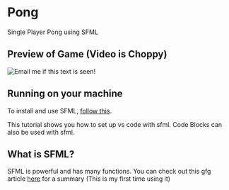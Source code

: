 # Pong
 Single Player Pong using SFML

## Preview of Game (Video is Choppy)
![Email me if this text is seen!](https://media.giphy.com/media/W3xQ1STjvIMz6sNtpj/giphy.gif)

## Running on your machine
To install and use SFML, [follow this](https://www.sfml-dev.org/tutorials/2.5/start-vc.php).

This tutorial shows you how to set up vs code with sfml. Code Blocks can also be used with sfml.

## What is SFML?
SFML is powerful and has many functions. You can check out this gfg article [here](https://www.geeksforgeeks.org/sfml-graphics-library-quick-tutorial/) for a summary (This is my first time using it)
